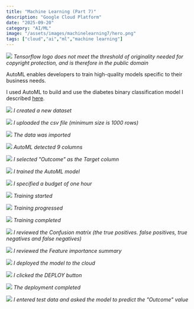 ```yaml
---
title: "Machine Learning (Part 7)"
description: "Google Cloud Platform"
date: "2025-09-20"
category: "AI/ML"
image: "/assets/images/machinelearning7/hero.png"
tags: ["cloud","ai","ml","machine learning"]
---
```


![](/assets/images/machinelearning7/tensorflow-logo.svg)
*Tensorflow logo does not meet the threshold of originality needed for copyright protection, and is therefore in the public domain*


AutoML enables developers to train high-quality models specific to their business needs.

I used AutoML to build and use the diabetes binary classification model I described [here](machinelearning6.html).

![](/assets/images/machinelearning7/screen-shot-2022-06-12-at-4.05.35-pm-1240x869.png)
*I created a new dataset*

![](/assets/images/machinelearning7/screen-shot-2022-06-12-at-4.06.45-pm-1244x866.png)
*I uploaded the csv file (minimum size is 1000 rows)*

![](/assets/images/machinelearning7/screen-shot-2022-06-12-at-4.06.57-pm-1244x866.png)
*The data was imported*

![](/assets/images/machinelearning7/screen-shot-2022-06-12-at-4.10.36-pm-1241x864.png)
*AutoML detected 9 columns*

![](/assets/images/machinelearning7/screen-shot-2022-06-12-at-4.11.19-pm-1247x860.png)
*I selected "Outcome" as the Target column*

![](/assets/images/machinelearning7/screen-shot-2022-06-12-at-4.11.54-pm-1241x862.png)
*I trained the AutoML model*

![](/assets/images/machinelearning7/screen-shot-2022-06-12-at-4.12.20-pm-1238x916.png)
*I specified a budget of one hour*

![](/assets/images/machinelearning7/screen-shot-2022-06-12-at-4.12.31-pm-1241x858.png)
*Training started*

![](/assets/images/machinelearning7/screen-shot-2022-06-12-at-4.58.14-pm-1241x904.png)
*Training progressed*

![](/assets/images/machinelearning7/screen-shot-2022-06-12-at-5.00.00-pm-1243x910.png)
*Training completed*

![](/assets/images/machinelearning7/screen-shot-2022-06-12-at-5.01.25-pm-1354x1310.png)
*I reviewed the Confusion matrix (the true positives. false positives, true negatives and false negatives)*

![](/assets/images/machinelearning7/screen-shot-2022-06-12-at-5.02.29-pm-1351x1325.png)
*I reviewed the Feature importance summary*

![](/assets/images/machinelearning7/screen-shot-2022-06-12-at-5.03.32-pm-1367x330.png)
*I deployed the model to the cloud*

![](/assets/images/machinelearning7/screen-shot-2022-06-12-at-5.03.43-pm-1061x363.png)
*I clicked the DEPLOY button*

![](/assets/images/machinelearning7/screen-shot-2022-06-12-at-5.01.25-pm-1354x1310.png)
*The deployment completed*

![](/assets/images/machinelearning7/screen-shot-2022-06-12-at-5.34.27-pm-1366x1319.png)
*I entered test data and asked the model to predict the "Outcome" value*
